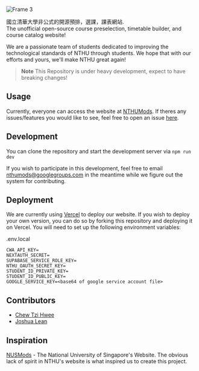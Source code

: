 ![Frame 3](https://github.com/nthumodifications/courseweb/assets/74640729/223a4560-0474-4b04-bdd8-566a192b2bad)

國立清華大學非公式的開源預排，選課，課表網站.   
The unofficial open-source course preselection, timetable builder, and course catalog website!

We are a passionate team of students dedicated to improving the technological standards of NTHU through students. We hope that with our efforts and yours, we'll make NTHU great again!

> **Note**
> This Repository is under heavy development, expect to have breaking changes!

## Usage
Currently, everyone can access the website at [NTHUMods](https://nthumods.com). If theres any issues/features you would like to see, feel free to open an issue [here](https://github.com/nthumodifications/courseweb/issues/new/choose).

## Development
You can clone the repository and start the development server via `npm run dev`

If you wish to participate in this development, feel free to email [nthumods@googlegroups.com](mailto:nthumods@googlegroups.com) in the meantime while we figure out the system for contributing.

## Deployment
We are currently using [Vercel](https://vercel.com) to deploy our website. If you wish to deploy your own version, you can do so by forking this repository and deploying it on Vercel. You will need to set up the following environment variables:


.env.local
```
CWA_API_KEY=
NEXTAUTH_SECRET=
SUPABASE_SERVICE_ROLE_KEY=
NTHU_OAUTH_SECRET_KEY=
STUDENT_ID_PRIVATE_KEY=
STUDENT_ID_PUBLIC_KEY=
GOOGLE_SERVICE_KEY=<base64 of google service account file>
```


## Contributors
- [Chew Tzi Hwee](@ImJustChew)
- [Joshua Lean](@Joshimello)


## Inspiration
[NUSMods](https://nusmods.com) - The National University of Singapore's Website. The obvious lack of spirit in NTHU's website is what inspired us to create this project.
